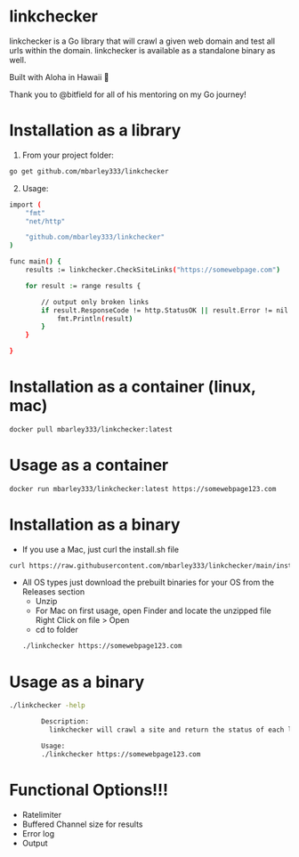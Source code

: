 # linkchecker

linkchecker is a Go library that will crawl a given web domain and test all urls within the domain.  linkchecker is available as a standalone binary as well.

Built with Aloha in Hawaii 🌊

Thank you to @bitfield for all of his mentoring on my Go journey!


# Installation as a library
1) From your project folder:
```bash
go get github.com/mbarley333/linkchecker
```
2) Usage:
```bash
import (
	"fmt"
	"net/http"

	"github.com/mbarley333/linkchecker"
)

func main() {
	results := linkchecker.CheckSiteLinks("https://somewebpage.com")

	for result := range results {

		// output only broken links
		if result.ResponseCode != http.StatusOK || result.Error != nil {
			fmt.Println(result)
		}
	}

}
```




# Installation as a container (linux, mac)
```bash
docker pull mbarley333/linkchecker:latest
```
# Usage as a container
```bash
docker run mbarley333/linkchecker:latest https://somewebpage123.com
```




# Installation as a binary
* If you use a Mac, just curl the install.sh file
```bash
curl https://raw.githubusercontent.com/mbarley333/linkchecker/main/install.sh | sh
```
* All OS types just download the prebuilt binaries for your OS from the Releases section
  * Unzip
  * For Mac on first usage, open Finder and locate the unzipped file
	  Right Click on file > Open
  * cd to folder
  ```bash
  ./linkchecker https://somewebpage123.com
  ```

# Usage as a binary
```bash
./linkchecker -help

        Description:
          linkchecker will crawl a site and return the status of each link on the site

        Usage:
        ./linkchecker https://somewebpage123.com

```


# Functional Options!!!
* Ratelimiter
* Buffered Channel size for results
* Error log
* Output
